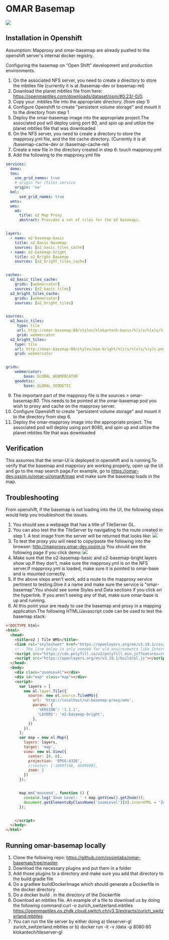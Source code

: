 # OMAR Basemap

![](./Basemap_Mapproxy.png)

## Installation in Openshift

Assumption: Mapproxy and omar-basemap are already pushed to the openshift server's internal docker registry.

Configuring the basemap on “Open Shift” development and production environments.

1) On the associated NFS server, you need to create a directory to store the mbtiles file (currently it is at /basemap-dev or basemap-rel)
2) Download the planet mbtiles file from here: https://openmaptiles.com/downloads/dataset/osm/#0.23/-0/0.
3) Copy your .mbtiles file into the appropriate directory. (from step 1)
4) Configure Openshift to create "persistent volume storage" and mount it to the directory from step 1
5) Deploy the omar-basemap image into the appropriate project.The associated pod will deploy using port 80, and spin up and utilize the planet mbtiles file that was downloaded 
6) On the NFS server, you need to create a directory to store the mapproxy.yml file, and the tile cache directory. (Currently it is at /basemap-cache-dev or /basemap-cache-rel)
7) Create a new file in the directory created in step 6: touch mapproxy.yml
8) Add the following to the mapproxy.yml file 
```yaml
services:
  demo:
  tms:
    use_grid_names: true
    # origin for /tiles service
    origin: 'nw'
  kml:
      use_grid_names: true
  wmts:
  wms:
    md:
      title: o2 Map Proxy
      abstract: Provides a set of tiles for the o2 basemaps.


layers:
  - name: o2-basemap-basic
    title: o2 Basic Basemap
    sources: [o2_basic_tiles_cache]
  - name: o2-basemap-bright
    title: o2 Bright Basemap
    sources: [o2_bright_tiles_cache]


caches:
  o2_basic_tiles_cache:
    grids: [webmercator]
    sources: [o2_basic_tiles]
  o2_bright_tiles_cache:
    grids: [webmercator]
    sources: [o2_bright_tiles]


sources:
  o2_basic_tiles:
     type: tile
     url: http://omar-basemap:80/styles/klokantech-basic/%(z)s/%(x)s/%(y)s.png
     grid: webmercator
  o2_bright_tiles:
    type: tile
    url: http://omar-basemap:80/styles/osm-bright/%(z)s/%(x)s/%(y)s.png
    grid: webmercator


grids:
    webmercator:
        base: GLOBAL_WEBMERCATOR
    geodetic:
        base: GLOBAL_GEODETIC
```

9) The important part of the mapproxy file is the sources > omar-basemap:80. This needs to be pointed at the omar-basemap pod you wish to proxy and cache on the mapproxy server. 
10) Configure Openshift to create "persistent volume storage" and mount it to the directory from step 6.
11) Deploy the omar-mapproxy image into the appropriate project. The associated pod will deploy using port 8080, and spin up and utilize the planet mbtiles file that was downloaded 

## Verification

This assumes that the omar-UI is deployed in openshift and is running.To verify that the basemap and mapproxy are working properly, open up the UI and go to the map search page.For example, go to https://omar-dev.ossim.io/omar-ui/omar#/map and make sure the basemap loads in the map.

## Troubleshooting

From openshift, if the basemap is not loading into the UI, the following steps would help you troubleshoot the issues.
1) You should see a webpage that has a title of TileServer GL.
2) You can also test the the TileServer by navigating to the route created in step 1. 
A test image from the server will be returned that looks like:
![](./test_image.png)
3) To test the proxy you will need to copy/paste the following into the browser: http://mapproxy.omar-dev.ossim.io
You should see the following page if you click demo:
![](./mapproxy_screenshot.png)
4) Make sure that the o2-basemap-basic and o2-basemap-bright layers show up.If they don't, make sure the mapproxy.yml is on the NFS server.If mapproxy.yml is loaded, make sure it is pointed to omar-base and is mounted correctly.
5) If the above steps aren't work, add a route to the mapproxy service pertinent to testing.Give it a name and make sure the service is "omar-basemap".You should see some Styles and Data sections if you click on the hyperlink. If you aren't seeing any of that, make sure omar-base is up and running.
6) At this point your are ready to use the basemap and proxy in a mapping application.The following HTML/Javascript code can be used to test the basemap stack:
```html
<!DOCTYPE html>
<html>
  <head>
    <title>o2 | Tile WMS</title>
    <link rel="stylesheet" href="https://openlayers.org/en/v3.19.1/css/ol.css" type="text/css">
    <!-- The line below is only needed for old environments like Internet Explorer and Android 4.x -->
    <script src="https://cdn.polyfill.io/v2/polyfill.min.js?features=requestAnimationFrame,Element.prototype.classList,URL"></script>
    <script src="https://openlayers.org/en/v3.19.1/build/ol.js"></script>
  </head>
  <body>
    <div class="zoomLevel"></div>
    <div id="map" class="map"></div>
    <script>
      var layers = [
        new ol.layer.Tile({
          source: new ol.source.TileWMS({
            url: 'http://localhost/o2-basemap-proxy/wms',
            params: {
              'VERSION': '1.1.1',
              'LAYERS': 'o2-basemap-bright',
            },
          })
        }),
      ];
      var map = new ol.Map({
        layers: layers,
        target: 'map',
        view: new ol.View({
          center: [0, 0],
          projection: 'EPSG:4326',
          //center: [-10997148, 4569099],
          zoom: 2
        })
      });


      map.on('moveend', function () {
        console.log('Zoom Level: ' + map.getView().getZoom());
        document.getElementsByClassName('zoomLevel')[0].innerHTML = 'Zoom Level: ' + map.getView().getZoom()
      });


    </script>
  </body>
</html>
```

## Running omar-basemap locally
1) Clone the following repo: https://github.com/ossimlabs/omar-basemap/tree/master
2) Download the necessary plugins and put them in a folder
3) Add those plugins to a directory and make sure you add that directory to the build.gradle file
4) Do a gradlew buildDockerImage which should generate a Dockerfile in the docker directory
5) Do a docker build . in the directory of the Dockerfile
6) Download an mbtiles file. An example of a file to download us by doing the following command:curl -o zurich_switzerland.mbtiles https://openmaptiles.os.zhdk.cloud.switch.ch/v3.3/extracts/zurich_switzerland.mbtiles
7) You can run the tile server by either doing a) tileserver-gl zurich_switzerland.mbtiles or b) docker run -it -v /data -p 8080:80 klokantech/tileserver-gl
